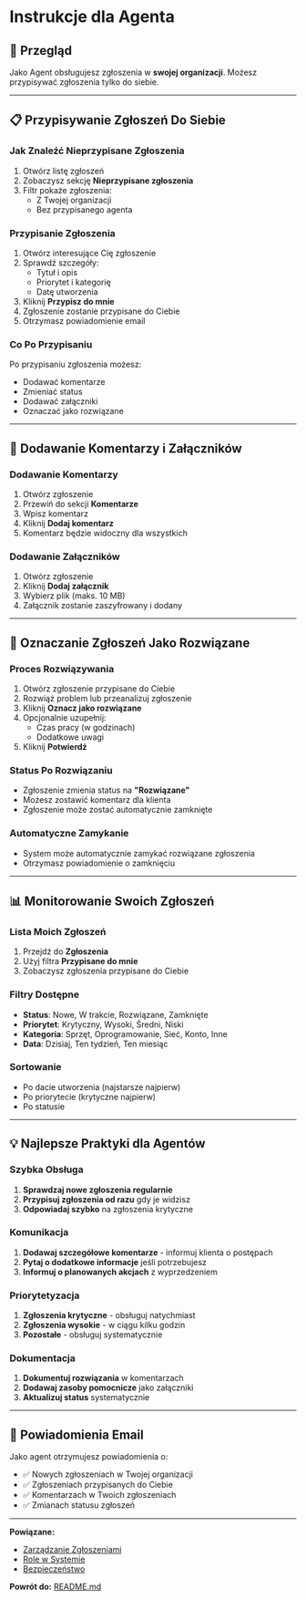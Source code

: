 # Instrukcje dla Agenta

## 🎯 Przegląd

Jako Agent obsługujesz zgłoszenia w **swojej organizacji**. Możesz przypisywać zgłoszenia tylko do siebie.

---

## 📋 Przypisywanie Zgłoszeń Do Siebie

### Jak Znaleźć Nieprzypisane Zgłoszenia

1. Otwórz listę zgłoszeń
2. Zobaczysz sekcję **Nieprzypisane zgłoszenia**
3. Filtr pokaże zgłoszenia:
   - Z Twojej organizacji
   - Bez przypisanego agenta

### Przypisanie Zgłoszenia

1. Otwórz interesujące Cię zgłoszenie
2. Sprawdź szczegóły:
   - Tytuł i opis
   - Priorytet i kategorię
   - Datę utworzenia
3. Kliknij **Przypisz do mnie**
4. Zgłoszenie zostanie przypisane do Ciebie
5. Otrzymasz powiadomienie email

### Co Po Przypisaniu

Po przypisaniu zgłoszenia możesz:
- Dodawać komentarze
- Zmieniać status
- Dodawać załączniki
- Oznaczać jako rozwiązane

---

## 📝 Dodawanie Komentarzy i Załączników

### Dodawanie Komentarzy

1. Otwórz zgłoszenie
2. Przewiń do sekcji **Komentarze**
3. Wpisz komentarz
4. Kliknij **Dodaj komentarz**
5. Komentarz będzie widoczny dla wszystkich

### Dodawanie Załączników

1. Otwórz zgłoszenie
2. Kliknij **Dodaj załącznik**
3. Wybierz plik (maks. 10 MB)
4. Załącznik zostanie zaszyfrowany i dodany

---

## 🔧 Oznaczanie Zgłoszeń Jako Rozwiązane

### Proces Rozwiązywania

1. Otwórz zgłoszenie przypisane do Ciebie
2. Rozwiąż problem lub przeanalizuj zgłoszenie
3. Kliknij **Oznacz jako rozwiązane**
4. Opcjonalnie uzupełnij:
   - Czas pracy (w godzinach)
   - Dodatkowe uwagi
5. Kliknij **Potwierdź**

### Status Po Rozwiązaniu

- Zgłoszenie zmienia status na **"Rozwiązane"**
- Możesz zostawić komentarz dla klienta
- Zgłoszenie może zostać automatycznie zamknięte

### Automatyczne Zamykanie

- System może automatycznie zamykać rozwiązane zgłoszenia
- Otrzymasz powiadomienie o zamknięciu

---

## 📊 Monitorowanie Swoich Zgłoszeń

### Lista Moich Zgłoszeń

1. Przejdź do **Zgłoszenia**
2. Użyj filtra **Przypisane do mnie**
3. Zobaczysz zgłoszenia przypisane do Ciebie

### Filtry Dostępne

- **Status**: Nowe, W trakcie, Rozwiązane, Zamknięte
- **Priorytet**: Krytyczny, Wysoki, Średni, Niski
- **Kategoria**: Sprzęt, Oprogramowanie, Sieć, Konto, Inne
- **Data**: Dzisiaj, Ten tydzień, Ten miesiąc

### Sortowanie

- Po dacie utworzenia (najstarsze najpierw)
- Po priorytecie (krytyczne najpierw)
- Po statusie

---

## 💡 Najlepsze Praktyki dla Agentów

### Szybka Obsługa

1. **Sprawdzaj nowe zgłoszenia regularnie**
2. **Przypisuj zgłoszenia od razu** gdy je widzisz
3. **Odpowiadaj szybko** na zgłoszenia krytyczne

### Komunikacja

1. **Dodawaj szczegółowe komentarze** - informuj klienta o postępach
2. **Pytaj o dodatkowe informacje** jeśli potrzebujesz
3. **Informuj o planowanych akcjach** z wyprzedzeniem

### Priorytetyzacja

1. **Zgłoszenia krytyczne** - obsługuj natychmiast
2. **Zgłoszenia wysokie** - w ciągu kilku godzin
3. **Pozostałe** - obsługuj systematycznie

### Dokumentacja

1. **Dokumentuj rozwiązania** w komentarzach
2. **Dodawaj zasoby pomocnicze** jako załączniki
3. **Aktualizuj status** systematycznie

---

## 📧 Powiadomienia Email

Jako agent otrzymujesz powiadomienia o:

- ✅ Nowych zgłoszeniach w Twojej organizacji
- ✅ Zgłoszeniach przypisanych do Ciebie
- ✅ Komentarzach w Twoich zgłoszeniach
- ✅ Zmianach statusu zgłoszeń

---

**Powiązane:**
- [Zarządzanie Zgłoszeniami](09_zgloszenia.md)
- [Role w Systemie](02_role_w_systemie.md)
- [Bezpieczeństwo](11_bezpieczenstwo.md)

**Powrót do:** [README.md](README.md)

